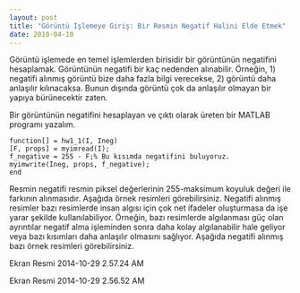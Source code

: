 ```yaml
---
layout: post
title: "Görüntü İşlemeye Giriş: Bir Resmin Negatif Halini Elde Etmek"
date: 2010-04-10
---
```

 
Görüntü işlemede en temel işlemlerden birisidir bir görüntünün negatifini hesaplamak. Görüntünün negatifi bir kaç nedenden alınabilir. Örneğin, 1) negatifi alınmış görüntü bize daha fazla bilgi verecekse, 2) görüntü daha anlaşılır kılınacaksa. Bunun dışında görüntü çok da anlaşılır olmayan bir yapıya bürünecektir zaten.

Bir görüntünün negatifini hesaplayan ve çıktı olarak üreten bir MATLAB programı yazalım.

```
function[] = hw1_1(I, Ineg)
[F, props] = myimread(I);
f_negative = 255 - F;% Bu kısımda negatifini buluyoruz. 
myimwrite(Ineg, props, f_negative);
end
```

Resmin negatifi resmin piksel değerlerinin 255-maksimum koyuluk değeri ile farkının alınmasıdır. Aşağıda örnek resimleri görebilirsiniz. Negatifi alınmış resimler bazı resimlerde insan algısı için çok net ifadeler oluşturmasa da işe yarar şekilde kullanılabiliyor. Örneğin, bazı resimlerde algılanması güç olan ayrıntılar negatif alma işleminden sonra daha kolay algılanabilir hale geliyor veya bazı kısımları daha anlaşılır olmasını sağlıyor. Aşağıda negatifi alınmış bazı örnek resimleri görebilirsiniz.

Ekran Resmi 2014-10-29 2.57.24 AM

Ekran Resmi 2014-10-29 2.56.52 AM

 
